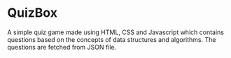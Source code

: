 # QuizBox
A simple quiz game made using HTML, CSS and Javascript which contains questions based on the concepts of data structures and algorithms. The questions are fetched from JSON file. 
